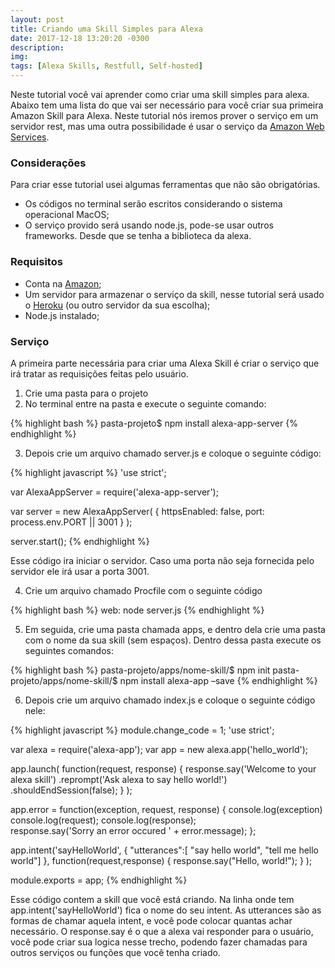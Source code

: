 ```yaml
---
layout: post
title: Criando uma Skill Simples para Alexa
date: 2017-12-18 13:20:20 -0300
description: 
img: 
tags: [Alexa Skills, Restfull, Self-hosted]
---
```

Neste tutorial você vai aprender como criar uma skill simples para alexa. Abaixo tem uma lista do que vai ser necessário para você criar sua primeira Amazon Skill para Alexa. Neste tutorial nós iremos prover o serviço em um servidor rest, mas uma outra possibilidade é usar o serviço da [Amazon Web Services](https://aws.amazon.com). 

### Considerações

Para criar esse tutorial usei algumas ferramentas que não são obrigatórias.

- Os códigos no terminal serão escritos considerando o sistema operacional MacOS;
- O serviço provido será usando node.js, pode-se usar outros frameworks. Desde que se tenha a biblioteca da alexa.

### Requisitos
- Conta na [Amazon](https://www.amazon.com);
- Um servidor para armazenar o serviço da skill, nesse tutorial será usado o [Heroku](https://www.heroku.com) (ou outro servidor da sua escolha);
- Node.js instalado;

### Serviço

A primeira parte necessária para criar uma Alexa Skill é criar o serviço que irá tratar as requisições feitas pelo usuário.

1. Crie uma pasta para o projeto
2. No terminal entre na pasta e execute o seguinte comando:

{% highlight bash %}
pasta-projeto$ npm install alexa-app-server
{% endhighlight %}

3. Depois crie um arquivo chamado server.js e coloque o seguinte código:

{% highlight javascript %}
'use strict';

var AlexaAppServer = require('alexa-app-server');

var server = new AlexaAppServer( {
	httpsEnabled: false,
	port: process.env.PORT || 3001
} );

server.start(); 
{% endhighlight %}

Esse código ira iniciar o servidor. Caso uma porta não seja fornecida pelo servidor ele irá usar a porta 3001.

4. Crie um arquivo chamado Procfile com o seguinte código

{% highlight bash %}
web: node server.js
{% endhighlight %}

5. Em seguida, crie uma pasta chamada apps, e dentro dela crie uma pasta com o nome da sua skill (sem espaços). Dentro dessa pasta execute os seguintes comandos:

{% highlight bash %}
pasta-projeto/apps/nome-skill/$ npm init
pasta-projeto/apps/nome-skill/$ npm install alexa-app –save
{% endhighlight %}

6. Depois crie um arquivo chamado index.js e coloque o seguinte código nele:

{% highlight javascript %}
module.change_code = 1;
'use strict';

var alexa = require('alexa-app');
var app = new alexa.app('hello_world');


app.launch( function(request, response) {
	response.say('Welcome to your alexa skill')
	.reprompt('Ask alexa to say hello world!')
	.shouldEndSession(false);
} );


app.error = function(exception, request, response) {
	console.log(exception)
	console.log(request);
	console.log(response);	
	response.say('Sorry an error occured ' + error.message);
};

app.intent('sayHelloWorld',
  {
    "utterances":[ 
		"say hello world",
		"tell me hello world"]
  },
  function(request,response) {
    response.say("Hello, world!");
  }
);

module.exports = app;
{% endhighlight %}

Esse código contem a skill que você está criando. Na linha onde tem app.intent('sayHelloWorld') fica o nome do seu intent. As utterances são as formas de chamar aquela intent, e você pode colocar quantas achar necessário. O response.say é o que a alexa vai responder para o usuário, você pode criar sua logica nesse trecho, podendo fazer chamadas para outros serviços ou funções que você tenha criado.